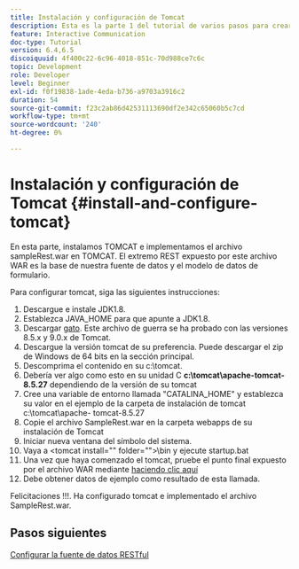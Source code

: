 ```yaml
---
title: Instalación y configuración de Tomcat
description: Esta es la parte 1 del tutorial de varios pasos para crear su primer documento de comunicaciones interactivas. En esta parte, instalaremos TOMCAT e implementaremos el archivo sampleRest.war en TOMCAT.
feature: Interactive Communication
doc-type: Tutorial
version: 6.4,6.5
discoiquuid: 4f400c22-6c96-4018-851c-70d988ce7c6c
topic: Development
role: Developer
level: Beginner
exl-id: f0f19838-1ade-4eda-b736-a9703a3916c2
duration: 54
source-git-commit: f23c2ab86d42531113690df2e342c65060b5c7cd
workflow-type: tm+mt
source-wordcount: '240'
ht-degree: 0%

---
```


# Instalación y configuración de Tomcat {#install-and-configure-tomcat}

En esta parte, instalamos TOMCAT e implementamos el archivo sampleRest.war en TOMCAT. El extremo REST expuesto por este archivo WAR es la base de nuestra fuente de datos y el modelo de datos de formulario.

Para configurar tomcat, siga las siguientes instrucciones:

1. Descargue e instale JDK1.8.
2. Establezca JAVA_HOME para que apunte a JDK1.8.
3. Descargar [gato](https://tomcat.apache.org/). Este archivo de guerra se ha probado con las versiones 8.5.x y 9.0.x de Tomcat.
4. Descargue la versión tomcat de su preferencia. Puede descargar el zip de Windows de 64 bits en la sección principal.
5. Descomprima el contenido en su c:\tomcat.
6. Debería ver algo como esto en su unidad C **c:\tomcat\apache-tomcat-8.5.27** dependiendo de la versión de su tomcat
7. Cree una variable de entorno llamada &quot;CATALINA_HOME&quot; y establezca su valor en el ejemplo de la carpeta de instalación de tomcat c:\tomcat\apache- tomcat-8.5.27
8. Copie el archivo SampleRest.war en la carpeta webapps de su instalación de Tomcat
9. Iniciar nueva ventana del símbolo del sistema.
10. Vaya a &lt;tomcat install=&quot;&quot; folder=&quot;&quot;>\bin y ejecute startup.bat
11. Una vez que haya comenzado el tomcat, pruebe el punto final expuesto por el archivo WAR mediante [haciendo clic aquí](http://localhost:8080/SampleRest/webapi/getStatement/9586)
12. Debe obtener datos de ejemplo como resultado de esta llamada.

Felicitaciones !!!. Ha configurado tomcat e implementado el archivo SampleRest.war.

## Pasos siguientes

[Configurar la fuente de datos RESTful](./parttwo.md)
